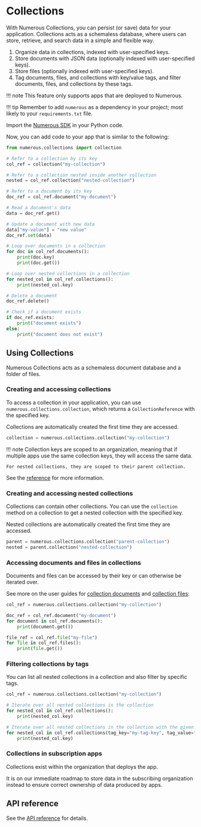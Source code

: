 # Collections

With Numerous Collections, you can persist (or save) data for your application.
Collections acts as a schemaless database, where users can store, retrieve, and search data in a simple and flexible way.

1. Organize data in collections, indexed with user-specified keys.
2. Store documents with JSON data (optionally indexed with user-specified keys).
3. Store files (optionally indexed with user-specified keys).
4. Tag documents, files, and collections with key/value tags, and filter documents, files, and collections
   by these tags.

!!! note
This feature only supports apps that are deployed to Numerous.

!!! tip
Remember to add `numerous` as a dependency in your project; most likely to your `requirements.txt` file.

Import the [Numerous SDK](http://www.pypi.org/project/numerous) in your Python
code.

Now, you can add code to your app that is similar to the following:

```py
from numerous.collections import collection

# Refer to a collection by its key
col_ref = collection("my-collection")

# Refer to a collection nested inside another collection
nested = col_ref.collection("nested-collection")

# Refer to a document by its key
doc_ref = col_ref.document("my-document")

# Read a document's data
data = doc_ref.get()

# Update a document with new data
data["my-value"] = "new value"
doc_ref.set(data)

# Loop over documents in a collection
for doc in col_ref.documents():
    print(doc.key)
    print(doc.get())

# Loop over nested collections in a collection
for nested_col in col_ref.collections():
    print(nested_col.key)

# Delete a document
doc_ref.delete()

# Check if a document exists
if doc_ref.exists:
    print("document exists")
else:
    print("document does not exist")
```

## Using Collections

Numerous Collections acts as a schemaless document database and a folder of files.

### Creating and accessing collections

To access a collection in your application, you can use
`numerous.collections.collection`, which returns a `CollectionReference` with
the specified key.

Collections are automatically created the first time they are accessed.

```py
collection = numerous.collections.collection("my-collection")
```

!!! note
Collection keys are scoped to an organization, meaning that if multiple apps
use the same collection keys, they will access the same data.

    For nested collections, they are scoped to their parent collection.

See the [reference](/reference/numerous/collections/collection#numerous.collections.collection.collection) for more information.

### Creating and accessing nested collections

Collections can contain other collections. You can use the `collection` method
on a collection to get a nested collection with the specified key.

Nested collections are automatically created the first time they are accessed.

```py
parent = numerous.collections.collection("parent-collection")
nested = parent.collection("nested-collection")
```

### Accessing documents and files in collections

Documents and files can be accessed by their key or can otherwise be iterated
over.

See more on the user guides for [collection documents](collection_documents.md)
and [collection files](collection_files.md):

```py
col_ref = numerous.collections.collection("my-collection")

doc_ref = col_ref.document("my-document")
for document in col_ref.documents():
    print(document.get())

file_ref = col_ref.file("my-file")
for file in col_ref.files():
    print(file.get())
```

### Filtering collections by tags

You can list all nested collections in a collection and also filter by specific tags.

```py
col_ref = numerous.collections.collection("my-collection")

# Iterate over all nested collections in the collection
for nested_col in col_ref.collections():
    print(nested_col.key)

# Iterate over all nested collections in the collection with the given tag
for nested_col in col_ref.collections(tag_key="my-tag-key", tag_value="my-tag-value"):
    print(nested_col.key)
```

### Collections in subscription apps

Collections exist within the organization that deploys the app.

It is on our immediate roadmap to store data in the subscribing
organization instead to ensure correct ownership of data produced by
apps.

## API reference

See the [API reference](reference/numerous/collections/index.md) for details.
